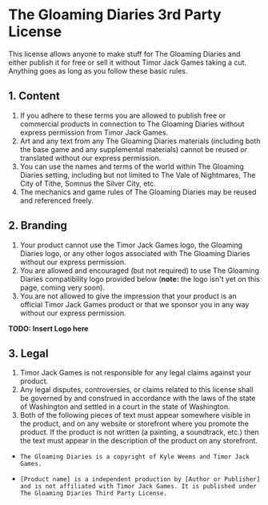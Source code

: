 # The Gloaming Diaries 3rd Party License

This license allows anyone to make stuff for The Gloaming Diaries and either publish it for free or sell it without Timor Jack Games taking a cut. Anything goes as long as you follow these basic rules.

## 1. Content

1. If you adhere to these terms you are allowed to publish free or commercial products in connection to The Gloaming Diaries without express permission from Timor Jack Games.
2. Art and any text from any The Gloaming Diaries materials (including both the base game and any supplemental materials) cannot be reused or translated without our express permission.
3. You can use the names and terms of the world within The Gloaming Diaries setting, including but not limited to The Vale of Nightmares, The City of Tithe, Somnus the Silver City, etc.
4. The mechanics and game rules of The Gloaming Diaries may be reused and referenced freely. 

## 2. Branding

1. Your product cannot use the Timor Jack Games logo, the Gloaming Diaries logo, or any other logos associated with The Gloaming Diaries without our express permission.
2. You are allowed and encouraged (but not required) to use The Gloaming Diaries compatibility logo provided below (**note:** the logo isn't yet on this page, coming very soon).
3. You are not allowed to give the impression that your product is an official Timor Jack Games product or that we sponsor you in any way without our express permission.

**TODO: Insert Logo here**

## 3. Legal

1. Timor Jack Games is not responsible for any legal claims against your product.
2. Any legal disputes, controversies, or claims related to this license shall be governed by and construed in accordance with the laws of the state of Washington and settled in a court in the state of Washington.
3. Both of the following pieces of text must appear somewhere visible in the product, and on any website or storefront where you promote the product. If the product is not written (a painting, a soundtrack, etc.) then the text must appear in the description of the product on any storefront.

* ```The Gloaming Diaries is a copyright of Kyle Weems and Timor Jack Games.```

* ```[Product name] is a independent production by [Author or Publisher] and is not affiliated with Timor Jack Games. It is published under The Gloaming Diaries Third Party License.```